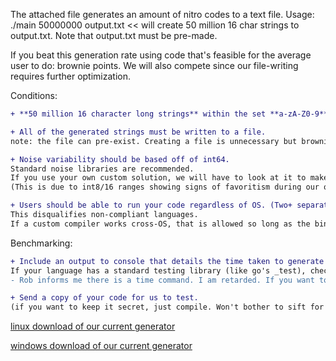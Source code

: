 The attached file generates an amount of nitro codes to a text file. Usage: ./main 50000000 output.txt  << will create 50 million 16 char strings to output.txt.
Note that output.txt must be pre-made.

If you beat this generation rate using code that's feasible for the average user to do: brownie points.
We will also compete since our file-writing requires further optimization.

Conditions:
```diff
+ **50 million 16 character long strings** within the set **a-zA-Z0-9** should be generated.

+ All of the generated strings must be written to a file.
note: the file can pre-exist. Creating a file is unnecessary but brownie points if you do anyway.

+ Noise variability should be based off of int64.
Standard noise libraries are recommended. 
If you use your own custom solution, we will have to look at it to make sure it isn't cutting corners. 
(This is due to int8/16 ranges showing signs of favoritism during our own testing)

+ Users should be able to run your code regardless of OS. (Two+ separate versions are allowed for POSIX/UNIX compatibility). 
This disqualifies non-compliant languages. 
If a custom compiler works cross-OS, that is allowed so long as the binary/executable can be ran with standard available dependencies.
```

Benchmarking:
```diff
+ Include an output to console that details the time taken to generate strings AND write to the file.
If your language has a standard testing library (like go's _test), check your time manually inside your code.
- Rob informs me there is a time command. I am retarded. If you want to use that, you can go ahead and use that.

+ Send a copy of your code for us to test. 
(if you want to keep it secret, just compile. Won't bother to sift for your code unless you meet any of the special cases above.)
```

[linux download of our current generator](https://cdn.discordapp.com/attachments/810233494185574433/832002423300030484/main)

[windows download of our current generator](https://cdn.discordapp.com/attachments/810233494185574433/832011118020919296/main.exe)